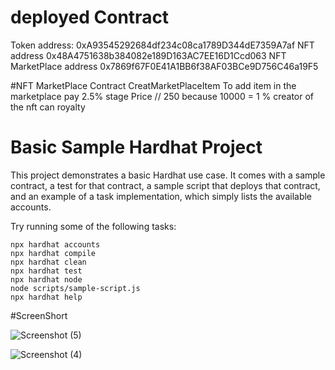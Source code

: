 # deployed Contract
Token address: 0xA93545292684df234c08ca1789D344dE7359A7af
NFT address 0x48A4751638b384082e189D163AC7EE16D1Ccd063
NFT MarketPlace address 0x7869f67F0E41A1BB6f38AF03BCe9D756C46a19F5

#NFT MarketPlace Contract
CreatMarketPlaceItem
To add item in the marketplace pay 2.5% stage Price // 250 because 10000 = 1 %
creator of the nft can royalty 

# Basic Sample Hardhat Project

This project demonstrates a basic Hardhat use case. It comes with a sample contract, a test for that contract, a sample script that deploys that contract, and an example of a task implementation, which simply lists the available accounts.

Try running some of the following tasks:

```shell
npx hardhat accounts
npx hardhat compile
npx hardhat clean
npx hardhat test
npx hardhat node
node scripts/sample-script.js
npx hardhat help
```

#ScreenShort

![Screenshot (5)](https://user-images.githubusercontent.com/94522477/154475413-ff674e40-b76d-4e9d-b6c1-7131686ade7c.png)

![Screenshot (4)](https://user-images.githubusercontent.com/94522477/154475428-093fb76f-657e-4664-8dc6-446cc3ce8fa7.png)
